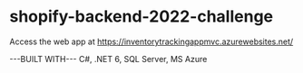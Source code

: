 # shopify-backend-2022-challenge
Access the web app at https://inventorytrackingappmvc.azurewebsites.net/

---BUILT WITH---
C#, .NET 6, SQL Server, MS Azure
